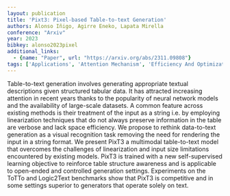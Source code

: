 ```yaml
---
layout: publication
title: 'Pixt3: Pixel-based Table-to-text Generation'
authors: Alonso Iñigo, Agirre Eneko, Lapata Mirella
conference: "Arxiv"
year: 2023
bibkey: alonso2023pixel
additional_links:
  - {name: "Paper", url: "https://arxiv.org/abs/2311.09808"}
tags: ['Applications', 'Attention Mechanism', 'Efficiency And Optimization', 'Language Modeling', 'Model Architecture', 'Multimodal Models', 'Pretraining Methods', 'Training Techniques']
---
```

Table-to-text generation involves generating appropriate textual descriptions given structured tabular data. It has attracted increasing attention in recent years thanks to the popularity of neural network models and the availability of large-scale datasets. A common feature across existing methods is their treatment of the input as a string i.e. by employing linearization techniques that do not always preserve information in the table are verbose and lack space efficiency. We propose to rethink data-to-text generation as a visual recognition task removing the need for rendering the input in a string format. We present PixT3 a multimodal table-to-text model that overcomes the challenges of linearization and input size limitations encountered by existing models. PixT3 is trained with a new self-supervised learning objective to reinforce table structure awareness and is applicable to open-ended and controlled generation settings. Experiments on the ToTTo and Logic2Text benchmarks show that PixT3 is competitive and in some settings superior to generators that operate solely on text.
